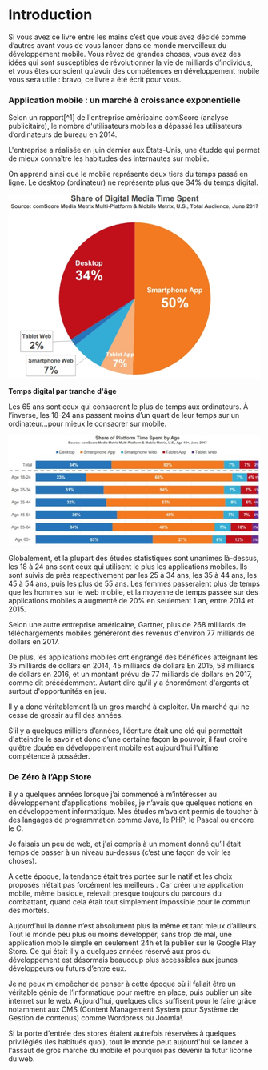 # Introduction



Si vous avez ce livre entre les mains c’est que vous avez décidé comme d’autres avant vous de vous lancer dans ce monde merveilleux du développement mobile. Vous rêvez de grandes choses, vous avez des idées qui sont susceptibles de révolutionner la vie de milliards d’individus, et vous êtes conscient qu’avoir des compétences en développement mobile vous sera utile : bravo, ce livre a été écrit pour vous.



### Application mobile : un marché à croissance exponentielle

Selon un rapport[^1] de l'entreprise américaine comScore \(analyse publicitaire\), le nombre d'utilisateurs mobiles a dépassé les utilisateurs d’ordinateurs de bureau en 2014.

L'entreprise a réalisée en juin dernier aux États-Unis, une étudde qui permet de mieux connaître les habitudes des internautes sur mobile.

On apprend ainsi que le mobile représente deux tiers du temps passé en ligne. Le desktop \(ordinateur\) ne représente plus que 34% du temps digital.

![](/assets/comscore_digital_time.jpg)

**Temps digital par tranche d'âge**

Les 65 ans sont ceux qui consacrent le plus de temps aux ordinateurs. À l’inverse, les 18-24 ans passent moins d’un quart de leur temps sur un ordinateur...pour mieux le consacrer sur mobile.

![](/assets/mobile-desktop-age-612x269.jpg)

Globalement, et la plupart des études statistiques sont unanimes là-dessus, les 18 à 24 ans sont ceux qui utilisent le plus les applications mobiles. Ils sont suivis de près respectivement par les 25 à 34 ans, les 35 à 44 ans, les 45 à 54 ans, puis les plus de 55 ans. Les femmes passeraient plus de temps que les hommes sur le web mobile, et la moyenne de temps passée sur des applications mobiles a augmenté de 20% en seulement 1 an, entre 2014 et 2015.

Selon une autre entreprise américaine, Gartner, plus de 268 milliards de téléchargements mobiles généreront des revenus d'environ 77 milliards de dollars en 2017.

De plus, les applications mobiles ont engrangé des bénéfices atteignant les 35 milliards de dollars en 2014, 45 milliards de dollars En 2015, 58 milliards de dollars en 2016, et un montant prévu de 77 milliards de dollars en 2017, comme dit précédemment. Autant dire qu'il y a énormément d'argents et surtout d'opportunités en jeu.

Il y a donc véritablement là un gros marché à exploiter. Un marché qui ne cesse de grossir au fil des années.

S’il y a quelques milliers d’années, l’écriture était une clé qui permettait d'atteindre le savoir et donc d’une certaine façon la pouvoir, il faut croire qu’être douée en développement mobile est aujourd’hui l'ultime compétence à posséder.

### De Zéro à l’App Store

il y a quelques années lorsque j’ai commencé à m’intéresser au développement d’applications mobiles, je n’avais que quelques notions en en développement informatique. Mes études m’avaient permis de toucher à des langages de programmation comme Java, le PHP, le Pascal ou encore le C.

Je faisais un peu de web, et j'ai compris à un moment donné qu’il était temps de passer à un niveau au-dessus \(c’est une façon de voir les choses\).

A cette époque, la tendance était très portée sur le natif et les choix proposés n’était pas forcément les meilleurs . Car créer une application mobile, même basique, relevait presque toujours du parcours du combattant, quand cela était tout simplement impossible pour le commun des mortels.

Aujourd’hui la donne n’est absolument plus la même et tant mieux d’ailleurs. Tout le monde peu plus ou moins développer, sans trop de mal, une application mobile simple en seulement 24h et la publier sur le Google Play Store. Ce qui était il y a quelques années réservé aux pros du développement est désormais beaucoup plus accessibles aux jeunes développeurs ou futurs d’entre eux.

Je ne peux m'empêcher de penser à cette époque où il fallait être un véritable génie de l’informatique pour mettre en place, puis publier un site internet sur le web. Aujourd’hui, quelques clics suffisent pour le faire grâce notamment aux CMS \(Content Management System pour Système de Gestion de contenus\) comme Wordpress ou Joomla!.

Si la porte d'entrée des stores étaient autrefois réservées à quelques privilégiés \(les habitués quoi\), tout le monde peut aujourd'hui se lancer à l'assaut de gros marché du mobile et pourquoi pas devenir la futur licorne du web.

